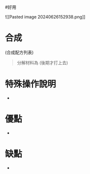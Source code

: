 #好用 

![[Pasted image 20240626152938.png]]
# 合成
(合成配方列表)
> 分解材料為
	(後期才打上去)
# 特殊操作說明
- 
# 優點
- 
# 缺點
- 